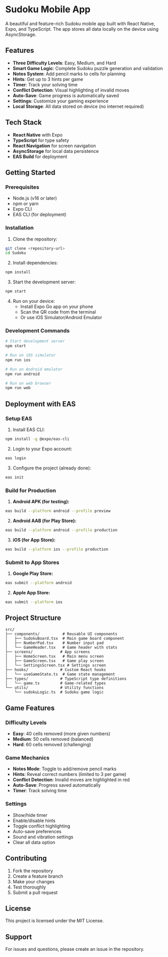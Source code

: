 # Sudoku Mobile App

A beautiful and feature-rich Sudoku mobile app built with React Native, Expo, and TypeScript. The app stores all data locally on the device using AsyncStorage.

## Features

- **Three Difficulty Levels**: Easy, Medium, and Hard
- **Smart Game Logic**: Complete Sudoku puzzle generation and validation
- **Notes System**: Add pencil marks to cells for planning
- **Hints**: Get up to 3 hints per game
- **Timer**: Track your solving time
- **Conflict Detection**: Visual highlighting of invalid moves
- **Auto-Save**: Game progress is automatically saved
- **Settings**: Customize your gaming experience
- **Local Storage**: All data stored on device (no internet required)

## Tech Stack

- **React Native** with Expo
- **TypeScript** for type safety
- **React Navigation** for screen navigation
- **AsyncStorage** for local data persistence
- **EAS Build** for deployment

## Getting Started

### Prerequisites

- Node.js (v16 or later)
- npm or yarn
- Expo CLI
- EAS CLI (for deployment)

### Installation

1. Clone the repository:
```bash
git clone <repository-url>
cd Sudoku
```

2. Install dependencies:
```bash
npm install
```

3. Start the development server:
```bash
npm start
```

4. Run on your device:
   - Install Expo Go app on your phone
   - Scan the QR code from the terminal
   - Or use iOS Simulator/Android Emulator

### Development Commands

```bash
# Start development server
npm start

# Run on iOS simulator
npm run ios

# Run on Android emulator
npm run android

# Run on web browser
npm run web
```

## Deployment with EAS

### Setup EAS

1. Install EAS CLI:
```bash
npm install -g @expo/eas-cli
```

2. Login to your Expo account:
```bash
eas login
```

3. Configure the project (already done):
```bash
eas init
```

### Build for Production

1. **Android APK (for testing):**
```bash
eas build --platform android --profile preview
```

2. **Android AAB (for Play Store):**
```bash
eas build --platform android --profile production
```

3. **iOS (for App Store):**
```bash
eas build --platform ios --profile production
```

### Submit to App Stores

1. **Google Play Store:**
```bash
eas submit --platform android
```

2. **Apple App Store:**
```bash
eas submit --platform ios
```

## Project Structure

```
src/
├── components/          # Reusable UI components
│   ├── SudokuBoard.tsx  # Main game board component
│   ├── NumberPad.tsx    # Number input pad
│   └── GameHeader.tsx   # Game header with stats
├── screens/            # App screens
│   ├── HomeScreen.tsx   # Main menu screen
│   ├── GameScreen.tsx   # Game play screen
│   └── SettingsScreen.tsx # Settings screen
├── hooks/              # Custom React hooks
│   └── useGameState.ts  # Game state management
├── types/              # TypeScript type definitions
│   └── game.ts         # Game-related types
└── utils/              # Utility functions
    └── sudokuLogic.ts  # Sudoku game logic
```

## Game Features

### Difficulty Levels
- **Easy**: 40 cells removed (more given numbers)
- **Medium**: 50 cells removed (balanced)
- **Hard**: 60 cells removed (challenging)

### Game Mechanics
- **Notes Mode**: Toggle to add/remove pencil marks
- **Hints**: Reveal correct numbers (limited to 3 per game)
- **Conflict Detection**: Invalid moves are highlighted in red
- **Auto-Save**: Progress saved automatically
- **Timer**: Track solving time

### Settings
- Show/hide timer
- Enable/disable hints
- Toggle conflict highlighting
- Auto-save preferences
- Sound and vibration settings
- Clear all data option

## Contributing

1. Fork the repository
2. Create a feature branch
3. Make your changes
4. Test thoroughly
5. Submit a pull request

## License

This project is licensed under the MIT License.

## Support

For issues and questions, please create an issue in the repository.
